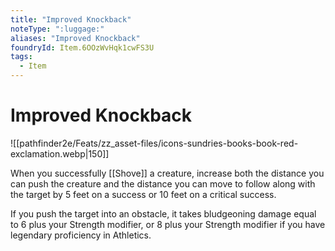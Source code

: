 ```yaml
---
title: "Improved Knockback"
noteType: ":luggage:"
aliases: "Improved Knockback"
foundryId: Item.6OOzWvHqk1cwFS3U
tags:
  - Item
---
```


# Improved Knockback
![[pathfinder2e/Feats/zz_asset-files/icons-sundries-books-book-red-exclamation.webp|150]]

When you successfully [[Shove]] a creature, increase both the distance you can push the creature and the distance you can move to follow along with the target by 5 feet on a success or 10 feet on a critical success.

If you push the target into an obstacle, it takes bludgeoning damage equal to 6 plus your Strength modifier, or 8 plus your Strength modifier if you have legendary proficiency in Athletics.
